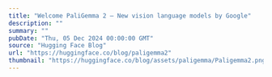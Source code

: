 ```yaml
---
title: "Welcome PaliGemma 2 – New vision language models by Google"
description: ""
summary: ""
pubDate: "Thu, 05 Dec 2024 00:00:00 GMT"
source: "Hugging Face Blog"
url: "https://huggingface.co/blog/paligemma2"
thumbnail: "https://huggingface.co/blog/assets/paligemma/Paligemma2.png"
---
```


